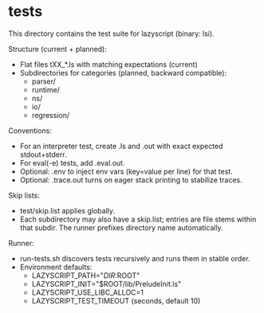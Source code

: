 # tests

This directory contains the test suite for lazyscript (binary: lsi).

Structure (current + planned):
- Flat files tXX_*.ls with matching expectations (current)
- Subdirectories for categories (planned, backward compatible):
  - parser/
  - runtime/
  - ns/
  - io/
  - regression/

Conventions:
- For an interpreter test, create <name>.ls and <name>.out with exact expected stdout+stderr.
- For eval(-e) tests, add <name>.eval.out.
- Optional: <name>.env to inject env vars (key=value per line) for that test.
- Optional: <name>.trace.out turns on eager stack printing to stabilize traces.

Skip lists:
- test/skip.list applies globally.
- Each subdirectory may also have a skip.list; entries are file stems within that subdir. The runner prefixes directory name automatically.

Runner:
- run-tests.sh discovers tests recursively and runs them in stable order.
- Environment defaults:
  - LAZYSCRIPT_PATH="$DIR:$ROOT"
  - LAZYSCRIPT_INIT="$ROOT/lib/PreludeInit.ls"
  - LAZYSCRIPT_USE_LIBC_ALLOC=1
  - LAZYSCRIPT_TEST_TIMEOUT (seconds, default 10)
